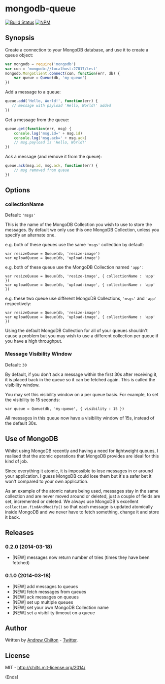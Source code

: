 # mongodb-queue #

[![Build Status](https://travis-ci.org/chilts/mongodb-queue.png)](https://travis-ci.org/chilts/mongodb-queue) [![NPM](https://nodei.co/npm/mongodb-queue.png?mini=true)](https://nodei.co/npm/mongodb-queue/)

## Synopsis ##

Create a connection to your MongoDB database, and use it to create a queue object:

```js
var mongodb = require('mongodb')
var con = 'mongodb://localhost:27017/test'
mongodb.MongoClient.connect(con, function(err, db) {
    var queue = Queue(db, 'my-queue')
})
```

Add a message to a queue:

```js
queue.add('Hello, World!', function(err) {
   // message with payload 'Hello, World!' added
})
```

Get a message from the queue:

```js
queue.get(function(err, msg) {
    console.log('msg.id=' + msg.id)
    console.log('msg.ack=' + msg.ack)
    // msg.payload is 'Hello, World!'
})
```

Ack a message (and remove it from the queue):

```js
queue.ack(msg.id, msg.ack, function(err) {
    // msg removed from queue
})
```

## Options ##

### collectionName ###

Default: `'msgs'`

This is the name of the MongoDB Collection you wish to use to store the messages.
By default we only use this one MongoDB Collection, unless you specify an
alternate one.

e.g. both of these queues use the same `'msgs'` collection by default:

```
var resizeQueue = Queue(db, 'resize-image')
var uploadQueue = Queue(db, 'upload-image')
```

e.g. both of these queue use the MongoDB Collection named `'app'`:

```
var resizeQueue = Queue(db, 'resize-image', { collectionName : 'app' })
var uploadQueue = Queue(db, 'upload-image', { collectionName : 'app' })
```

e.g. these two queue use different MongoDB Collections, `'msgs'` and `'app'` respectively:

```
var resizeQueue = Queue(db, 'resize-image')
var uploadQueue = Queue(db, 'upload-image', { collectionName : 'app' })
```

Using the default MongoDB Collection for all of your queues shouldn't cause a problem
but you may wish to use a different collection per queue if you have a high throughput.

### Message Visibility Window ###

Default: `30`

By default, if you don't ack a message within the first 30s after receiving it,
it is placed back in the queue so it can be fetched again. This is called the
visibility window.

You may set this visibility window on a per queue basis. For example, to set the
visibility to 15 seconds:

```
var queue = Queue(db, 'my-queue', { visibility : 15 })
```

All messages in this queue now have a visibility window of 15s, instead of the
default 30s.

## Use of MongoDB ##

Whilst using MongoDB recently and having a need for lightweight queues, I realised
that the atomic operations that MongoDB provides are ideal for this kind of job.

Since everything it atomic, it is impossible to lose messages in or around your
application. I guess MongoDB could lose them but it's a safer bet it won't compared
to your own application.

As an example of the atomic nature being used, messages stay in the same collection
and are never moved around or deleted, just a couple of fields are set, incremented
or deleted. We always use MongoDB's excellent `collection.findAndModify()` so that
each message is updated atomically inside MongoDB and we never have to fetch something,
change it and store it back.

## Releases ##

### 0.2.0 (2014-03-18) ###

* [NEW] messages now return number of tries (times they have been fetched)

### 0.1.0 (2014-03-18) ###

* [NEW] add messages to queues
* [NEW] fetch messages from queues
* [NEW] ack messages on queues
* [NEW] set up multiple queues
* [NEW] set your own MongoDB Collection name
* [NEW] set a visibility timeout on a queue

## Author ##

Written by [Andrew Chilton](http://chilts.org/) -
[Twitter](https://twitter.com/andychilton).

## License ##

MIT - http://chilts.mit-license.org/2014/

(Ends)
